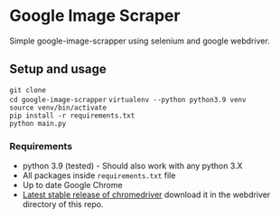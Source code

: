 # Google Image Scraper
Simple google-image-scrapper using selenium and google webdriver.

## Setup and usage
```git clone``` \
```cd google-image-scrapper```
```virtualenv --python python3.9 venv```\
```source venv/bin/activate```\
```pip install -r requirements.txt```\
```python main.py```

### Requirements
- python 3.9 (tested) - Should also work with any python 3.X
- All packages inside `requirements.txt` file
- Up to date Google Chrome
- [Latest stable release of chromedriver](https://chromedriver.chromium.org/) download it in the webdriver directory of 
  this repo. 
